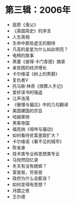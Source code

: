 # 第三辑：2006年

- 屈原《渔父》
- 《英国简史》的序言
- 人生真相
- 生命中那些虚无的期待
- 凡高的星星为什么如此明亮？
- 电椅的故事
- 黑塞《彼得·卡门青德》摘录
- 亲贫困的经济增长
- 卡尔维诺《树上的男爵》
- 复仇者V
- 托马斯·林奇《殡葬人手记》
- 爱好读书的强盗
- 江声浩荡
- 《傲慢与偏见》中的几句翻译
- 美国建国的宗旨
- 哈姆莱特
- 黑客帝国
- 福克纳《喧哗与骚动》
- 如何看待贫富差距扩大？
- 卡尔维诺《看不见的城市》
- 陈省身
- 技术类专业和思想类专业
- 马悦然回忆录
- 冬天有没有蟋蟀？
- 富爸爸，穷爸爸
- 政府为什么会膨涨？
- 如何变得有思想？
- 月圆之夜
- 王尔德
